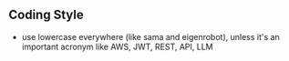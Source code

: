 ## Coding Style
- use lowercase everywhere (like sama and eigenrobot), unless it's an important acronym like AWS, JWT, REST, API, LLM
